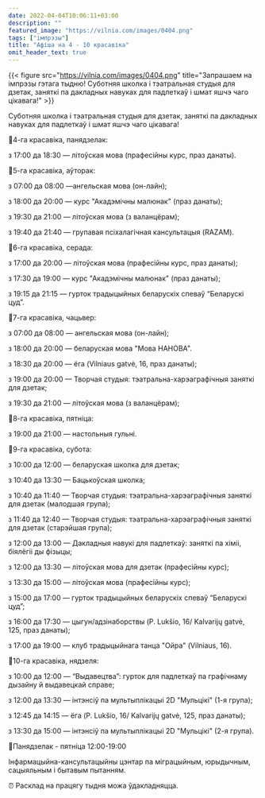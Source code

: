 ```yaml
---
date: 2022-04-04T10:06:11+03:00
description: ""
featured_image: "https://vilnia.com/images/0404.png"
tags: ["імпрэзы"]
title: "Афіша на 4 - 10 красавіка"
omit_header_text: true
---
```

{{< figure src="https://vilnia.com/images/0404.png" title="Запрашаем на імпрэзы гэтага тыдню! Суботняя школка і тэатральная студыя для дзетак, заняткі па дакладных навуках для падлеткаў і шмат яшчэ чаго цікавага!" >}}

Суботняя школка і тэатральная студыя для дзетак, заняткі па дакладных навуках для падлеткаў і шмат яшчэ чаго цікавага!

📌4-га красавіка, панядзелак:

з 17:00 да 18:30 — літоўская мова (прафесійны курс, праз данаты).

📌5-га красавіка, аўторак:

з 07:00 да 08:00 —ангельская мова (он-лайн);

з 18:00 да 20:00 — курс "Акадэмічны малюнак" (праз данаты);

з 19:30 да 21:00 — літоўская мова (з валанцёрам);

з 19:40 да 21:40 — групавая псіхалагічная кансультацыя (RAZAM).

📌6-га красавіка, серада:

з 17:00 да 20:00 — літоўская мова (прафесійны курс, праз данаты);

з 17:30 да 19:00 — курс "Акадэмічны малюнак" (праз данаты);

з 19:15 да 21:15 — гурток традыцыйных беларускіх спеваў “Беларускі цуд”.

📌7-га красавіка, чацьвер:

з 07:00 да 08:00 — ангельская мова (он-лайн);

з 18:00 да 20:00 — беларуская мова "Мова НАНОВА".

з 18:30 да 20:00 — ёга (Vilniaus gatvė, 16, праз данаты);

з 19:00 да 20:00 — Творчая студыя: тэатральна-харэаграфічныя заняткі для дзетак;

з 19:30 да 21:00 — літоўская мова (з валанцёрам);

📌8-га красавіка, пятніца:

з 19:00 да 21:00 — настольныя гульні.

📌9-га красавіка, субота:

з 10:00 да 12:00 — беларуская школка для дзетак;

з 10:40 да 13:30 — Бацькоўская школка;

з 10:40 да 11:40 — Творчая студыя: тэатральна-харэаграфічныя заняткі для дзетак (малодшая група);

з 11:40 да 12:40 — Творчая студыя: тэатральна-харэаграфічныя заняткі для дзетак (старэйшая група);

з 12:00 да 13:00 — Дакладныя навукі для падлеткаў: заняткі па хіміі, біялёгіі ды фізыцы;

з 12:00 да 13:30 — літоўская мова для дзетак (прафесійны курс);

з 13:30 да 15:00 — літоўская мова (прафесійны курс);

з 15:00 да 17:00 — гурток традыцыйных беларускіх спеваў “Беларускі цуд”;

з 16:00 да 17:30 — цыгун/адзінаборствы (P. Lukšio, 16/ Kalvarijų gatvė, 125, праз данаты);

з 17:00 да 19:00 — клуб традыцыйнага танца "Ойра" (Vilniaus, 16).

📌10-га красавіка, нядзеля:

з 10:00 да 12:00 — “Выдавецтва”: гурток для падлеткаў па графічнаму дызайну й выдавецкай справе;

з 12:00 да 13:30 — інтэнсіў па мультыплікацыі 2D "Мульцікі" (1-я група);

з 12:45 да 14:15 — ёга (P. Lukšio, 16/ Kalvarijų gatvė, 125, праз данаты);

з 13:30 да 15:00 — інтэнсіў па мультыплікацыі 2D "Мульцікі" (2-я група).

📍Панядзелак - пятніца 12:00-19:00

Інфармацыйна-кансультацыйны цэнтар па міграцыйным, юрыдычным, сацыяльным і бытавым пытанням.

⏰ Расклад на працягу тыдня можа ўдакладняцца.
